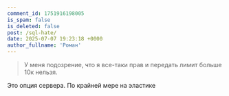 ```yaml
---
comment_id: 1751916198005
is_spam: false
is_deleted: false
post: /sql-hate/
date: 2025-07-07 19:23:18 +0000
author_fullname: 'Роман'
---
```


> У меня подозрение, что я все-таки прав и передать лимит больше 10к нельзя.

Это опция сервера. По крайней мере на эластике
